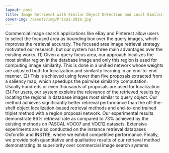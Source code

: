 ```yaml
---
layout: post
title: Image Retrieval with Similar Object Detection and Local Similarity to Detected Objects
cover-img: /assets/img/Pricai-2019.jpg
---
```

Commercial image search applications like eBay and Pinterest allow users to select the
focused area as bounding box over the query images, which improves the retrieval accuracy. The
focused area image retrieval strategy motivated our research, but our system has three main advantages over the existing works. (1) Given a query focus area, our approach localizes the most
similar region in the database image and only this region is used for computing image similarity.
This is done in a unified network whose weights are adjusted both for localization and similarity
learning in an end-to-end manner. (2) This is achieved using fewer than five proposals extracted
from a saliency map, which speedups the pairwise similarity computation. Usually hundreds or
even thousands of proposals are used for localization. (3) For users, our system explains the relevance of the retrieved results by locating the regions in database images most similar to query object. Our method achieves significantly better retrieval performance than the off-the-shelf object
localization-based retrieval methods and end-to-end trained triplet method with a region proposal
network. Our experimental results demonstrate 86% retrieval rate as compared to 73% achieved
by the existing methods on PASCAL VOC07 and VOC12 datasets. Extensive experiments are also
conducted on the instance retrieval databases Oxford5k and INSTRE, where we exhibit competitive
performance. Finally, we provide both quantitative and qualitative results of our retrieval method
demonstrating its superiority over commercial image search systems
